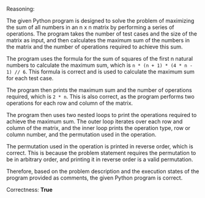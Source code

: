 Reasoning:

The given Python program is designed to solve the problem of maximizing the sum of all numbers in an n x n matrix by performing a series of operations. The program takes the number of test cases and the size of the matrix as input, and then calculates the maximum sum of the numbers in the matrix and the number of operations required to achieve this sum.

The program uses the formula for the sum of squares of the first n natural numbers to calculate the maximum sum, which is `n * (n + 1) * (4 * n - 1) // 6`. This formula is correct and is used to calculate the maximum sum for each test case.

The program then prints the maximum sum and the number of operations required, which is `2 * n`. This is also correct, as the program performs two operations for each row and column of the matrix.

The program then uses two nested loops to print the operations required to achieve the maximum sum. The outer loop iterates over each row and column of the matrix, and the inner loop prints the operation type, row or column number, and the permutation used in the operation.

The permutation used in the operation is printed in reverse order, which is correct. This is because the problem statement requires the permutation to be in arbitrary order, and printing it in reverse order is a valid permutation.

Therefore, based on the problem description and the execution states of the program provided as comments, the given Python program is correct.

Correctness: **True**